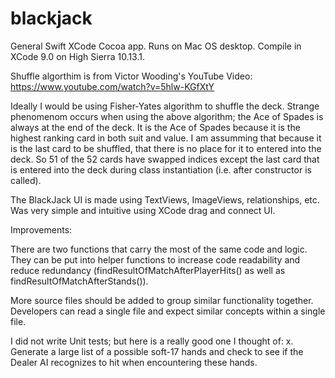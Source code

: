 # blackjack

General Swift XCode Cocoa app. Runs on Mac OS desktop. Compile in XCode 9.0 on High Sierra 10.13.1.

Shuffle algorthim is from Victor Wooding's YouTube Video:
https://www.youtube.com/watch?v=5hlw-KGfXtY

Ideally I would be using Fisher-Yates algorithm to shuffle the deck. Strange phenomenom occurs when using the above algorithm; the Ace of Spades is always at the end of the deck.
It is the Ace of Spades because it is the highest ranking card in both suit and value. I am assumming that because it is the last card to be shuffled, that there is no
place for it to entered into the deck. So 51 of the 52 cards have swapped indices except the last card that is entered into the deck during class instantiation (i.e. after
constructor is called).

The BlackJack UI is made using TextViews, ImageViews, relationships, etc. Was very simple and intuitive using XCode drag and connect UI.

Improvements:

There are two functions that carry the most of the same code and logic. They can be put into helper functions to increase code readability and reduce redundancy
(findResultOfMatchAfterPlayerHits() as well as findResultOfMatchAfterStands()).

More source files should be added to group similar functionality together. Developers can read a single file and expect similar concepts within a single file.

I did not write Unit tests; but here is a really good one I thought of:
  x. Generate a large list of a possible soft-17 hands and check to see if the Dealer AI recognizes to hit when encountering these hands.
